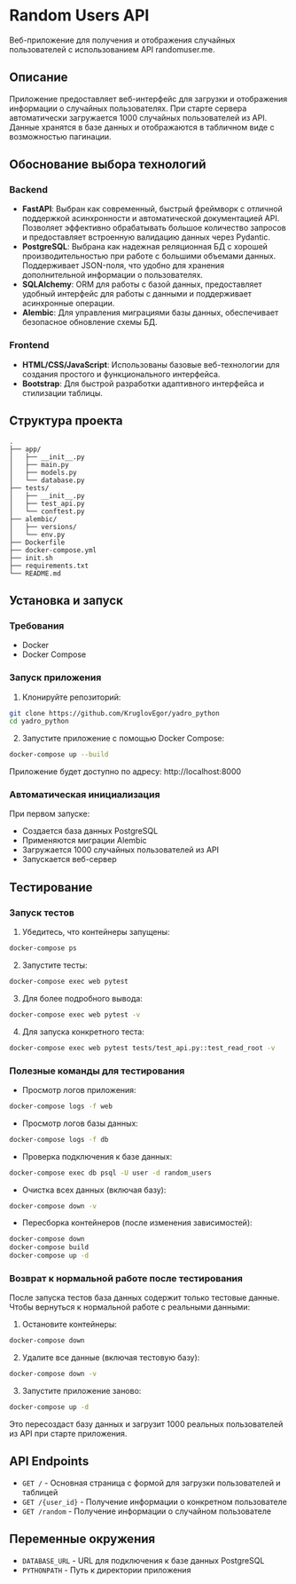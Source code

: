 # Random Users API

Веб-приложение для получения и отображения случайных пользователей с использованием API randomuser.me.

## Описание

Приложение предоставляет веб-интерфейс для загрузки и отображения информации о случайных пользователях. При старте сервера автоматически загружается 1000 случайных пользователей из API. Данные хранятся в базе данных и отображаются в табличном виде с возможностью пагинации.

## Обоснование выбора технологий

### Backend
- **FastAPI**: Выбран как современный, быстрый фреймворк с отличной поддержкой асинхронности и автоматической документацией API. Позволяет эффективно обрабатывать большое количество запросов и предоставляет встроенную валидацию данных через Pydantic.
- **PostgreSQL**: Выбрана как надежная реляционная БД с хорошей производительностью при работе с большими объемами данных. Поддерживает JSON-поля, что удобно для хранения дополнительной информации о пользователях.
- **SQLAlchemy**: ORM для работы с базой данных, предоставляет удобный интерфейс для работы с данными и поддерживает асинхронные операции.
- **Alembic**: Для управления миграциями базы данных, обеспечивает безопасное обновление схемы БД.

### Frontend
- **HTML/CSS/JavaScript**: Использованы базовые веб-технологии для создания простого и функционального интерфейса.
- **Bootstrap**: Для быстрой разработки адаптивного интерфейса и стилизации таблицы.

## Структура проекта

```
.
├── app/
│   ├── __init__.py
│   ├── main.py
│   ├── models.py
│   └── database.py
├── tests/
│   ├── __init__.py
│   ├── test_api.py
│   └── conftest.py
├── alembic/
│   ├── versions/
│   └── env.py
├── Dockerfile
├── docker-compose.yml
├── init.sh
├── requirements.txt
└── README.md

```

## Установка и запуск

### Требования

- Docker
- Docker Compose

### Запуск приложения

1. Клонируйте репозиторий:
```bash
git clone https://github.com/KruglovEgor/yadro_python
cd yadro_python
```

2. Запустите приложение с помощью Docker Compose:
```bash
docker-compose up --build
```

Приложение будет доступно по адресу: http://localhost:8000

### Автоматическая инициализация

При первом запуске:
- Создается база данных PostgreSQL
- Применяются миграции Alembic
- Загружается 1000 случайных пользователей из API
- Запускается веб-сервер

## Тестирование

### Запуск тестов

1. Убедитесь, что контейнеры запущены:
```bash
docker-compose ps
```

2. Запустите тесты:
```bash
docker-compose exec web pytest
```

3. Для более подробного вывода:
```bash
docker-compose exec web pytest -v
```

4. Для запуска конкретного теста:
```bash
docker-compose exec web pytest tests/test_api.py::test_read_root -v
```

### Полезные команды для тестирования

- Просмотр логов приложения:
```bash
docker-compose logs -f web
```

- Просмотр логов базы данных:
```bash
docker-compose logs -f db
```

- Проверка подключения к базе данных:
```bash
docker-compose exec db psql -U user -d random_users
```

- Очистка всех данных (включая базу):
```bash
docker-compose down -v
```

- Пересборка контейнеров (после изменения зависимостей):
```bash
docker-compose down
docker-compose build
docker-compose up -d
```

### Возврат к нормальной работе после тестирования

После запуска тестов база данных содержит только тестовые данные. Чтобы вернуться к нормальной работе с реальными данными:

1. Остановите контейнеры:
```bash
docker-compose down
```

2. Удалите все данные (включая тестовую базу):
```bash
docker-compose down -v
```

3. Запустите приложение заново:
```bash
docker-compose up -d
```

Это пересоздаст базу данных и загрузит 1000 реальных пользователей из API при старте приложения.

## API Endpoints

- `GET /` - Основная страница с формой для загрузки пользователей и таблицей
- `GET /{user_id}` - Получение информации о конкретном пользователе
- `GET /random` - Получение информации о случайном пользователе

## Переменные окружения

- `DATABASE_URL` - URL для подключения к базе данных PostgreSQL
- `PYTHONPATH` - Путь к директории приложения
